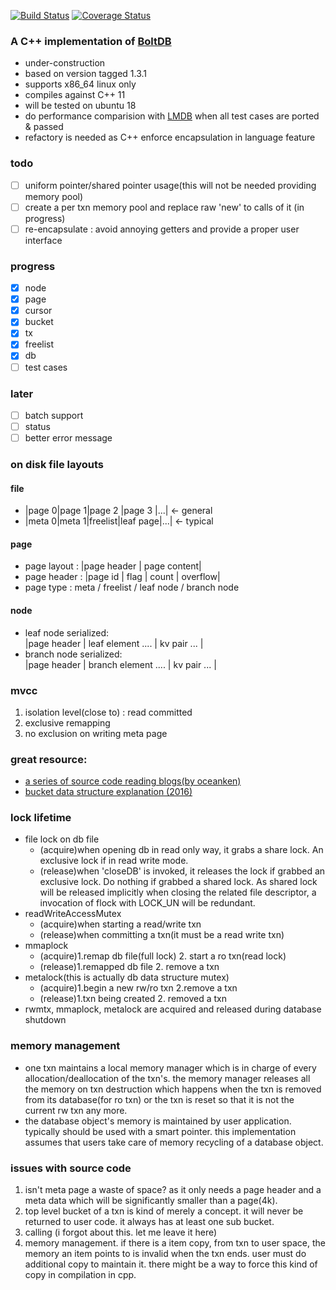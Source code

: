 [![Build Status](https://travis-ci.org/Nov11/boltdb_in_cpp.svg?branch=master)](https://travis-ci.org/Nov11/boltdb_in_cpp)
[![Coverage Status](https://coveralls.io/repos/github/Nov11/boltdb_in_cpp/badge.svg?branch=master&service=github)](https://coveralls.io/github/Nov11/boltdb_in_cpp?branch=master)
### A C++ implementation of [BoltDB](https://github.com/boltdb/bolt)
* under-construction
* based on version tagged 1.3.1
* supports x86_64 linux only
* compiles against C++ 11
* will be tested on ubuntu 18
* do performance comparision with [LMDB](https://github.com/LMDB/lmdb) when all test cases are ported & passed
* refactory is needed as C++ enforce encapsulation in language feature


### todo
- [ ] uniform pointer/shared pointer usage(this will not be needed providing memory pool)
- [ ] create a per txn memory pool and replace raw 'new' to calls of it (in progress)
- [ ] re-encapsulate : avoid annoying getters and provide a proper user interface
### progress
- [x] node
- [x] page
- [x] cursor
- [x] bucket
- [x] tx
- [x] freelist
- [x] db
- [ ] test cases

### later
- [ ] batch support
- [ ] status
- [ ] better error message

### on disk file layouts
#### file
* |page 0|page 1|page 2  |page 3   |...| <- general  
* |meta 0|meta 1|freelist|leaf page|...| <- typical
#### page
* page layout : |page header | page content|  
* page header : |page id | flag | count | overflow|  
* page type : meta / freelist / leaf node / branch node

#### node
* leaf node serialized:  
|page header | leaf element ....   | kv pair ...  |
* branch node serialized:  
|page header | branch element .... | kv pair ...  |

### mvcc
1. isolation level(close to) : read committed
2. exclusive remapping 
3. no exclusion on writing meta page

### great resource:
* [a series of source code reading blogs(by oceanken)](https://www.jianshu.com/p/b86a69892990)
* [bucket data structure explanation (2016)](http://www.d-kai.me/boltdb%E4%B9%8Bbucket%E4%B8%80/)

### lock lifetime
* file lock on db file
    * (acquire)when opening db in read only way, it grabs a share lock. An exclusive lock if in read write mode.
    * (release)when 'closeDB' is invoked, it releases the lock if grabbed an exclusive lock. Do nothing if grabbed a shared lock. 
    As shared lock will be released implicitly when closing the related file descriptor, a invocation of flock with LOCK_UN will be
    redundant.
* readWriteAccessMutex
    * (acquire)when starting a read/write txn
    * (release)when committing a txn(it must be a read write txn)
* mmaplock
    * (acquire)1.remap db file(full lock) 2. start a ro txn(read lock)
    * (release)1.remapped db file 2. remove a txn
* metalock(this is actually db data structure mutex)
    * (acquire)1.begin a new rw/ro txn 2.remove a txn
    * (release)1.txn being created 2. removed a txn
* rwmtx, mmaplock, metalock are acquired and released during database shutdown

### memory management
* one txn maintains a local memory manager which is in charge of every allocation/deallocation of the txn's. the memory manager releases all the memory
 on txn destruction which happens when the txn is removed from its database(for ro txn) or the txn is reset so that it is not the
 current rw txn any more.
* the database object's memory is maintained by user application. typically should be used with a smart pointer. this implementation assumes that
users take care of memory recycling of a database object.

### issues with source code
1. isn't meta page a waste of space? as it only needs a page header and a meta data which will be significantly smaller than a page(4k).
2. top level bucket of a txn is kind of merely a concept. it will never be returned to user code. it always has at least one sub bucket.
3. calling (i forgot about this. let me leave it here)
4. memory management. if there is a item copy, from txn to user space, the memory an item points to is invalid when the txn ends. user must
do additional copy to maintain it. there might be a way to force this kind of copy in compilation in cpp.
